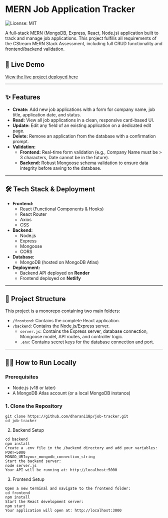 # MERN Job Application Tracker

![License: MIT](https://img.shields.io/badge/License-MIT-yellow.svg)

A full-stack MERN (MongoDB, Express, React, Node.js) application built to track and manage job applications. This project fulfills all requirements of the CStream MERN Stack Assessment, including full CRUD functionality and frontend/backend validation.

## 🚀 Live Demo

[View the live project deployed here](https://dharani-job-tracker.netlify.app/)

---

## ✨ Features

- **Create:** Add new job applications with a form for company name, job title, application date, and status.
- **Read:** View all job applications in a clean, responsive card-based UI.
- **Update:** Edit any field of an existing application on a dedicated edit page.
- **Delete:** Remove an application from the database with a confirmation prompt.
- **Validation:**
  - **Frontend:** Real-time form validation (e.g., Company Name must be > 3 characters, Date cannot be in the future).
  - **Backend:** Robust Mongoose schema validation to ensure data integrity before saving to the database.

---

## 🛠️ Tech Stack & Deployment

- **Frontend:**
  - React (Functional Components & Hooks)
  - React Router
  - Axios
  - CSS
- **Backend:**
  - Node.js
  - Express
  - Mongoose
  - CORS
- **Database:**
  - MongoDB (hosted on MongoDB Atlas)
- **Deployment:**
  - Backend API deployed on **Render**
  - Frontend deployed on **Netlify**

---

## 📂 Project Structure

This project is a monorepo containing two main folders:

- `/frontend`: Contains the complete React application.
- `/backend`: Contains the Node.js/Express server.
  - `server.js`: Contains the Express server, database connection, Mongoose model, API routes, and controller logic.
  - `.env`: Contains secret keys for the database connection and port.

---

## 🏃‍♂️ How to Run Locally

### Prerequisites

- Node.js (v18 or later)
- A MongoDB Atlas account (or a local MongoDB instance)

### 1. Clone the Repository

```
git clone https://github.com/dharani18p/job-tracker.git
cd job-tracker
```
2. Backend Setup
```
cd backend
npm install
Create a .env file in the /backend directory and add your variables:
PORT=5000
MONGO_URI=your_mongodb_connection_string
Start the backend server:
node server.js
Your API will be running at: http://localhost:5000
```
3. Frontend Setup
```
Open a new terminal and navigate to the frontend folder:
cd frontend
npm install
Start the React development server:
npm start
Your application will open at: http://localhost:3000
```
